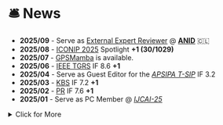 # 🛎 News

- **2025/09** - Serve as [External Expert Reviewer](https://drive.google.com/file/d/1LIdvOeASX_DzVciosd5Dd16P_JCDWMyD/view?usp=drive_link) @ [ **ANID**](https://anid.cl/about-us/) 🇨🇱
- **2025/08** - [ICONIP 2025](https://iconip2025.apnns.org/) Spotlight **+1 (30/1029)**
- **2025/07** - [GPSMamba](https://github.com/yongsongH/GPSMamba) is available.
- **2025/06** - [IEEE TGRS](https://www.grss-ieee.org/publications/transactions-on-geoscience-remote-sensing/) IF 8.6 **+1**
- **2025/04** - Serve as Guest Editor for the *[ APSIPA T-SIP](https://www.nowpublishers.com/SIP)* IF 3.2 
- **2025/03** - [KBS](https://www.sciencedirect.com/journal/knowledge-based-systems) IF 7.2 **+1**
- **2025/02** - [PR](https://www.sciencedirect.com/journal/pattern-recognition) IF 7.6 **+1**
- **2025/01** - Serve as PC Member @ *[IJCAI-25](https://drive.google.com/file/d/11OySr3g_LIXaU73TtPF3Ln2Kad_G-DIW/view?usp=drive_link)* 



<details>
<summary>Click for More</summary>
<ul>

<li> 
 <i><strong>2025.01</strong></i>: <a> IEEE ISBI </a> <i> <strong>+1</strong></i>
</li>

<li> 
 <i><strong>2024.07</strong></i>: <a href="https://nssmic.ieee.org/2024/" target=" _blank">IEEE NSS MIC </a> <i> <strong>+1</strong></i>
</li>

<li> 
 <i><strong>2024.07</strong></i>: <a href="https://www.jsps.go.jp/j-pd/pd_oubo.html" target=" _blank"> 2024 JSPS Special Research Grant Allowance </a> Awarded
</li>


<li> 
 <i><strong>2024.05</strong></i>: <a href="https://github.com/yongsongH/IRSRMamba" target=" _blank">IRSRMamba </a>is available.
</li>

<li> 
 <i><strong>2024.04</strong></i>: Serve as Research Affiliate @ <a href="https://medicine.yale.edu/profile/yongsong-huang/" target=" _blank"> Yale School of Medicine </a>
</li>

<li> 
 <i><strong>2024.04</strong></i>: <a href="https://iopscience.iop.org/journal/0031-9155" target=" _blank">PMB </a>IF 3.5 <i> <strong>+1</strong></i>
</li>

<li> 
 <i><strong>2024.03</strong></i>: Invited Talk: Tohoku University-National Taiwan University 7th Symposium @ <a href="https://www.ntu.edu.tw/english/" target=" _blank"> Taipei</a>
</li>

<li> 
 <i><strong>2023.10</strong></i>: <a href="https://www.sciencedirect.com/journal/artificial-intelligence-in-medicine" target=" _blank">AIM </a>IF 6.1 <i> <strong>+1</strong></i>
</li>

<li> 
 <i><strong>2023.07</strong></i>: <a href="https://link.springer.com/chapter/10.1007/978-3-031-46238-2_28" target=" _blank">Book Chapter </a> <i><strong>+1</strong></i>
</li>


<li> 
 <i><strong>2023.05</strong></i>: <a href="http://epub.cnipa.gov.cn/cred/CN109712160B" target=" _blank">Patent Grant </a> <i><strong>+1</strong></i>
</li>

<li> 
 <i><strong>2023.02</strong></i>: <a href="https://www.ipmi2023.org/en/" target=" _blank">IPMI 2023 (Oral)</a> <i><strong>+1</strong></i>
</li>

<li> 
 <i><strong>2023.01</strong></i>: Invited Talk: 3rd Intl. Workshop on Educ and Res. for Future Electronics @ <a href="https://en.nagoya-u.ac.jp/" target=" _blank"> Nagoya University</a>
</li>

<li> 
 <i><strong>2022.12</strong></i>: Honored to be a  <a href="https://www.jsps.go.jp/english/e-pd/index.html" target=" _blank">JSPS  Research Fellow</a>. [日本学術振興会特別研究員 DC2]
</li>
 
<li> 
 <i><strong>2022.10</strong></i>: <a href="https://sites.google.com/view/med-neurips-2022/home" target=" _blank">NeurIPS 2022 Workshop</a> <i><strong>+1</strong></i>
</li>
 
<li> 
 <i><strong>2022.09</strong></i>: Oral @ <a href="https://sites.google.com/view/mlmi2022/program-and-registration?authuser=0" target=" _blank">MICCAI 2022 Workshop</a> <i><strong>+1</strong></i>
</li>
 
<li> 
 <i><strong>2022.08</strong></i>: <a href="https://github.com/yongsongH/AIDSRGAN-MICCAI2022" target=" _blank">AID-SRGAN</a> is available. 
</li>
 
 <li> 
 <i><strong>2022.08</strong></i>: <a href="https://conferences.miccai.org/2022/en/" target=" _blank"> MICCAI 2022 Workshop</a> <i><strong>+1</strong></i>
</li>

 <li> 
 <i><strong>2021.11</strong></i>: <a href="https://link.springer.com/chapter/10.1007/978-3-030-89363-7_35" target=" _blank"> PRICAI 2021 </a> <i><strong>+1</strong></i> 
</li>
 

</ul>
</details>
